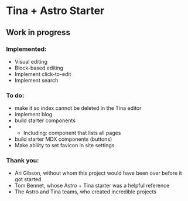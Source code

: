 # Tina + Astro Starter
## Work in progress

### Implemented:
- Visual editing
- Block-based editing
- Implement click-to-edit
- Implement search

### To do:
- make it so index cannot be deleted in the Tina editor
- implement blog
- build starter components
- - Including: component that lists all pages
- build starter MDX components (buttons)
- Make ability to set favicon in site settings

### Thank you:
- Ari Gibson, without whom this project would have been over before it got started
- Tom Bennet, whose Astro + Tina starter was a helpful reference
- The Astro and Tina teams, who created incredible projects
